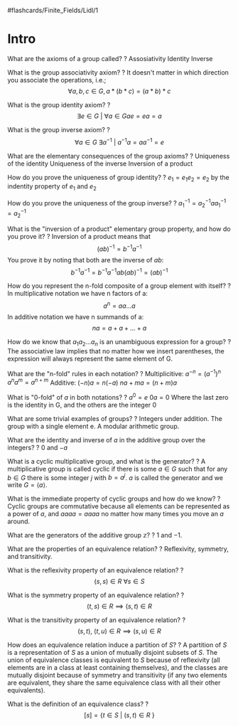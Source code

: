#flashcards/Finite_Fields/Lidl/1
# Intro

What are the axioms of a group called?
?
Assosiativity
Identity
Inverse
<!--SR:2024-04-20,548,270-->

What is the group associativity axiom?
?
It doesn't matter in which direction you associate the operations, i.e.;
$$
\forall a, b, c \in G, a \ast(b\ast c) = (a \ast b) \ast c
$$
<!--SR:2024-04-16,545,270-->

What is the group identity axiom?
?
$$
\exists e \in G\ |\ \forall a \in G ae = ea = a
$$
<!--SR:2024-05-29,576,270-->

What is the group inverse axiom?
?
$$
\forall a \in G\ \exists a^{-1}\ |\ a^{-1}a = aa^{-1} = e
$$
<!--SR:2024-05-28,575,270-->

What are the elementary consequences of the group axioms?
?
Uniqueness of the identity
Uniqueness of the inverse
Inversion of a product
<!--SR:2022-12-31,101,230-->

How do you prove the uniqueness of group identity?
?
$e_1 = e_1e_2 = e_2$ by the indentity property of $e_1$ and $e_2$
<!--SR:!2023-12-15,383,250-->

How do you prove the uniqueness of the group inverse?
?
$a^{-1}_1 = a^{-1}_2aa^{-1}_1 = a^{-1}_2$
<!--SR:!2024-06-04,581,270-->

What is the "inversion of a product" elementary group property, and how do you prove it?
?
Inversion of a product means that
$$
(ab)^{-1} = b^{-1}a^{-1}
$$
You prove it by noting that both are the inverse of $ab$:
$$
b^{-1}a^{-1} = b^{-1}a^{-1}ab(ab)^{-1} = (ab)^{-1}
$$
<!--SR:!2023-10-16,345,250-->

How do you represent the n-fold composite of a group element with itself?
?
In multiplicative notation we have n factors of a:
$$
a^n = aa...a
$$
In additive notation we have n summands of a:
$$
na = a + a + ... + a
$$
<!--SR:2023-04-18,210,210-->

How do we know that $a_1a_2...a_n$ is an unambiguous expression for a group?
?
The associative law implies that no matter how we insert parentheses, the expression will always represent the same element of G.
<!--SR:!2023-12-08,378,250-->

What are the "n-fold" rules in each notation?
?
Multiplicitive:
$a^{-n} = (a^{-1})^n$
$a^na^m = a^{n+m}$
Additive:
$(-n)a = n(-a)$
$na + ma = (n + m)a$
<!--SR:2023-01-10,126,210-->

What is "0-fold" of $a$ in both notations?
?
$a^0 = e$
$0a = 0$
Where the last zero is the identity in G, and the others are the integer 0
<!--SR:2024-02-23,494,250-->

What are some trivial examples of groups?
?
Integers under addition.
The group with a single element e.
A modular arithmetic group.
<!--SR:2023-01-29,163,230-->

What are the identity and inverse of $a$ in the additive group over the integers?
?
$0$ and $-a$
<!--SR:2023-09-08,338,270-->

What is a cyclic multiplicative group, and what is the generator?
?
A multiplicative group is called cyclic if there is some $a \in G$ such that for any $b \in G$ there is some integer $j$ with $b = a^j$.
$a$ is called the generator and we write $G = \langle a\rangle$.
<!--SR:2023-01-29,139,190-->

What is the immediate property of cyclic groups and how do we know?
?
Cyclic groups are commutative because all elements can be represented as a power of $a$, and $aaaa = aaaa$ no matter how many times you move an $a$ around.
<!--SR:2023-01-28,182,230-->

What are the generators of the additive group $\mathbb{z}$?
?
$1$ and $-1$.
<!--SR:2023-08-03,290,250-->

What are the properties of an equivalence relation?
?
Reflexivity, symmetry, and transitivity.
<!--SR:2023-01-21,96,230-->

What is the reflexivity property of an equivalence relation?
?
$$(s, s) \in R\ \forall s \in S$$
<!--SR:2023-02-27,132,170-->

What is the symmetry property of an equivalence relation?
?
$$(t, s) \in R \implies (s, t) \in R$$
<!--SR:2023-08-18,317,270-->

What is the transitivity property of an equivalence relation?
?
$$(s, t),\ (t, u) \in R \implies (s, u) \in R$$
<!--SR:2023-05-22,237,230-->

How does an equivalence relation induce a partition of $S$?
?
A partition of $S$ is a representation of $S$ as a union of mutually disjoint subsets of $S$.
The union of equivalence classes is equivalent to $S$ because of reflexivity (all elements are in a class at least containing themselves), and the classes are mutually disjoint because of symmetry and transitivity (if any two elements are equivalent, they share the same equivalence class with all their other equivalents).
<!--SR:2023-05-13,232,230-->

What is the definition of an equivalence class?
?
$$[s] = \{ t \in S\ |\ (s, t) \in R\ \}$$
<!--SR:2023-01-17,116,170-->